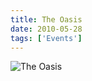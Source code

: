 ```yaml
---
title: The Oasis
date: 2010-05-28
tags: ['Events']
---
```


![The Oasis](/rm_ation/images/2010-05-28.jpg)
